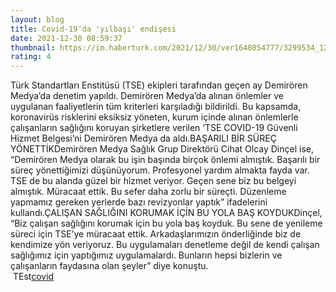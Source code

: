 ```yaml
--- 
layout: blog
title: Covid-19'da 'yılbaşı' endişesi
date: 2021-12-30 08:59:37
thumbnail: https://im.haberturk.com/2021/12/30/ver1640854777/3299534_1200x627.jpg
rating: 4
---
```

Türk Standartları Enstitüsü (TSE) ekipleri tarafından geçen ay Demirören Medya’da denetim yapıldı. Demirören Medya’da alınan önlemler ve uygulanan faaliyetlerin tüm kriterleri karşıladığı bildirildi. Bu kapsamda, koronavirüs risklerini eksiksiz yöneten, kurum içinde alınan önlemlerle çalışanların sağlığını koruyan şirketlere verilen ‘TSE COVID-19 Güvenli Hizmet Belgesi’ni Demirören Medya da aldı.BAŞARILI BİR SÜREÇ YÖNETTİKDemirören Medya Sağlık Grup Direktörü Cihat Olcay Dinçel ise, “Demirören Medya olarak bu işin başında birçok önlemi almıştık. Başarılı bir süreç yönettiğimizi düşünüyorum. Profesyonel yardım almakta fayda var. TSE de bu alanda güzel bir hizmet veriyor. Geçen sene biz bu belgeyi almıştık. Müracaat ettik. Bu sefer daha zorlu bir süreçti. Düzenleme yapmamız gereken yerlerde bazı revizyonlar yaptık” ifadelerini kullandı.ÇALIŞAN SAĞLIĞINI KORUMAK İÇİN BU YOLA BAŞ KOYDUKDinçel, “Biz çalışan sağlığını korumak için bu yola baş koyduk. Bu sene de yenileme süreci için TSE’ye müracaat ettik. Arkadaşlarımızın önderliğinde biz de kendimize yön veriyoruz. Bu uygulamaları denetleme değil de kendi çalışan sağlığımız için yaptığımız uygulamalardı. Bunların hepsi bizlerin ve çalışanların faydasına olan şeyler” diye konuştu.</br>&nbsp;TEst<a href="https://www.tuccar.de/category/schnelltest">covid</a>